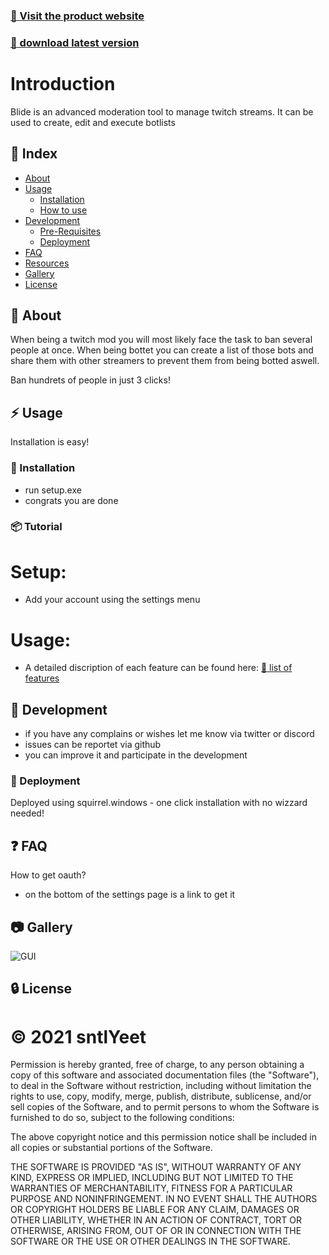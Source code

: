### [:red_circle: Visit the product website](https://blideapp.de)
### [:red_circle: download latest version](https://github.com/sntlyeet/Blide/releases/download/2.0.1/Setup.exe)
# Introduction
Blide is an advanced moderation tool to manage twitch streams. It can be used to create, edit and execute botlists

## :ledger: Index

- [About](#beginner-about)
- [Usage](#zap-usage)
  - [Installation](#electric_plug-installation)
  - [How to use](#package-tutorial)
- [Development](#wrench-development)
  - [Pre-Requisites](#notebook-pre-requisites)
  - [Deployment](#rocket-deployment)  
- [FAQ](#question-faq)
- [Resources](#page_facing_up-resources)
- [Gallery](#camera-gallery)
- [License](#lock-license)

##  :beginner: About
When being a twitch mod you will most likely face the task to ban several people at once. When being bottet you can create a list of those bots and share them with other streamers to prevent them from being botted aswell. 

Ban hundrets of people in just 3 clicks!
## :zap: Usage
Installation is easy!

###  :electric_plug: Installation
- run setup.exe
- congrats you are done


###  :package: Tutorial
# Setup:
- Add your account using the settings menu

# Usage:

- A detailed discription of each feature can be found here: [:red_circle: list of features](https://blideapp.de/features)

##  :wrench: Development
- if you have any complains or wishes let me know via twitter or discord
- issues can be reportet via github
- you can improve it and participate in the development

### :rocket: Deployment
Deployed using squirrel.windows - one click installation with no wizzard needed!

## :question: FAQ
How to get oauth?
- on the bottom of the settings page is a link to get it

##  :camera: Gallery
![GUI](https://i.ibb.co/nrSxN8F/bantool.png)

##  :lock: License
# :copyright: 2021 sntlYeet
Permission is hereby granted, free of charge, to any person obtaining a copy of this software and associated documentation files (the "Software"), to deal in the Software without restriction, including without limitation the rights to use, copy, modify, merge, publish, distribute, sublicense, and/or sell copies of the Software, and to permit persons to whom the Software is furnished to do so, subject to the following conditions:

The above copyright notice and this permission notice shall be included in all copies or substantial portions of the Software.

THE SOFTWARE IS PROVIDED "AS IS", WITHOUT WARRANTY OF ANY KIND, EXPRESS OR IMPLIED, INCLUDING BUT NOT LIMITED TO THE WARRANTIES OF MERCHANTABILITY, FITNESS FOR A PARTICULAR PURPOSE AND NONINFRINGEMENT. IN NO EVENT SHALL THE AUTHORS OR COPYRIGHT HOLDERS BE LIABLE FOR ANY CLAIM, DAMAGES OR OTHER LIABILITY, WHETHER IN AN ACTION OF CONTRACT, TORT OR OTHERWISE, ARISING FROM, OUT OF OR IN CONNECTION WITH THE SOFTWARE OR THE USE OR OTHER DEALINGS IN THE SOFTWARE.
